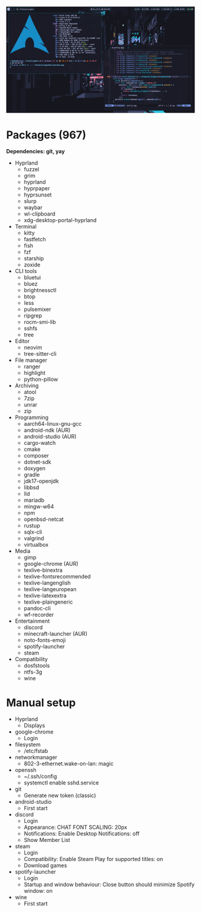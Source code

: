 ![Preview](/preview.png)

# Packages (967)
**Dependencies: git, yay**
- Hyprland
  - fuzzel
  - grim
  - hyprland
  - hyprpaper
  - hyprsunset
  - slurp
  - waybar
  - wl-clipboard
  - xdg-desktop-portal-hyprland
- Terminal
  - kitty
  - fastfetch
  - fish
  - fzf
  - starship
  - zoxide
- CLI tools
  - bluetui
  - bluez
  - brightnessctl
  - btop
  - less
  - pulsemixer
  - ripgrep
  - rocm-smi-lib
  - sshfs
  - tree
- Editor
  - neovim
  - tree-sitter-cli
- File manager
  - ranger
  - highlight
  - python-pillow
- Archiving
  - atool
  - 7zip
  - unrar
  - zip
- Programming
  - aarch64-linux-gnu-gcc
  - android-ndk (AUR)
  - android-studio (AUR)
  - cargo-watch
  - cmake
  - composer
  - dotnet-sdk
  - doxygen
  - gradle
  - jdk17-openjdk
  - libbsd
  - lld
  - mariadb
  - mingw-w64
  - npm
  - openbsd-netcat
  - rustup
  - sqlx-cli
  - valgrind
  - virtualbox
- Media
  - gimp
  - google-chrome (AUR)
  - texlive-binextra
  - texlive-fontsrecommended
  - texlive-langenglish
  - texlive-langeuropean
  - texlive-latexextra
  - texlive-plaingeneric
  - pandoc-cli
  - wf-recorder
- Entertainment
  - discord
  - minecraft-launcher (AUR)
  - noto-fonts-emoji
  - spotify-launcher
  - steam
- Compatibility
  - dosfstools
  - ntfs-3g
  - wine

# Manual setup
- Hyprland
  - Displays
- google-chrome
  - Login
- filesystem
  - /etc/fstab
- networkmanager
  - 802-3-ethernet.wake-on-lan: magic
- openssh
  - ~/.ssh/config
  - systemctl enable sshd.service
- git
  - Generate new token (classic)
- android-studio
  - First start
- discord
  - Login
  - Appearance: CHAT FONT SCALING: 20px
  - Notifications: Enable Desktop Notifications: off
  - Show Member List
- steam
  - Login
  - Compatibility: Enable Steam Play for supported titles: on
  - Download games
- spotify-launcher
  - Login
  - Startup and window behaviour: Close button should minimize Spotify window: on
- wine
  - First start
